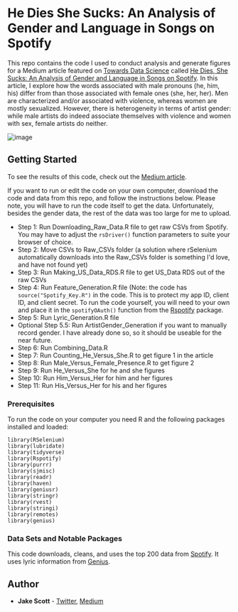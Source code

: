# He Dies She Sucks: An Analysis of Gender and Language in Songs on Spotify
This repo contains the code I used to conduct analysis and generate figures for a Medium article featured on [Towards Data Science](https://towardsdatascience.com/) called [He Dies, She Sucks: An Analysis of Gender and Language in Songs on Spotify](https://towardsdatascience.com/he-dies-she-sucks-b4a8ac18cb73). In this article, I explore how the words associated with male pronouns (he, him, his) differ from than those associated with female ones (she, her, her). Men are characterized and/or associated with violence, whereas women are mostly sexualized. However, there is heterogeneity in terms of artist gender: while male artists do indeed associate themselves with violence and women with sex, female artists do neither.

![image](https://user-images.githubusercontent.com/56490913/88132737-4fb17780-cbae-11ea-827a-c31501f0a058.png)


## Getting Started

To see the results of this code, check out the [Medium article](https://medium.com/@jakepscott16/he-dies-she-sucks-b4a8ac18cb73). 

If you want to run or edit the code on your own computer,  download the code and data from this repo, and follow the instructions below. Please note, you will have to run the code itself to get the data. Unfortunately, besides the gender data, the rest of the data was too large for me to upload.

* Step 1: Run Downloading_Raw_Data.R file to get raw CSVs from Spotify. You may have to adjust the `rsDriver()` function parameters to suite your browser of choice.
*	Step 2: Move CSVs to Raw_CSVs folder (a solution where rSelenium automatically downloads into the Raw_CSVs folder is something I'd love, and have not found yet)
*	Step 3: Run Making_US_Data_RDS.R file to get US_Data RDS out of the raw CSVs
*	Step 4: Run Feature_Generation.R file (Note: the code has `source("Spotify_Key.R")` in the code. This is to protect my app ID, client ID, and client secret. To run the code yourself, you will need to your own and place it in the `spotifyOAuth()` function from the [Rspotify](https://cran.r-project.org/web/packages/Rspotify/Rspotify.pdf) package.  
*	Step 5: Run Lyric_Generation.R file
*	Optional Step 5.5: Run ArtistGender_Generation if you want to manually record gender. I have already done so, so it should be useable for the near future.
*	Step 6: Run Combining_Data.R 
*	Step 7: Run Counting_He_Versus_She.R to get figure 1 in the article
*	Step 8: Run Male_Versus_Female_Presence.R to get figure 2
*	Step 9: Run He_Versus_She for he and she figures
*	Step 10: Run Him_Versus_Her for him and her figures
*	Step 11: Run His_Versus_Her for his and her figures

### Prerequisites

To run the code on your computer you need R and the following packages installed and loaded:

```
library(RSelenium)
library(lubridate)
library(tidyverse)
library(Rspotify)
library(purrr)
library(sjmisc)
library(readr)
library(haven)
library(geniusr)
library(stringr)
library(rvest)
library(stringi)
library(remotes)
library(genius)
```

### Data Sets and Notable Packages
This code downloads, cleans, and uses the top 200 data from [Spotify](https://spotifycharts.com/regional). It uses lyric information from [Genius](https://genius.com/). 

## Author

* **Jake Scott** - [Twitter](https://twitter.com/jakepscott2020), [Medium](https://medium.com/@jakepscott16)
